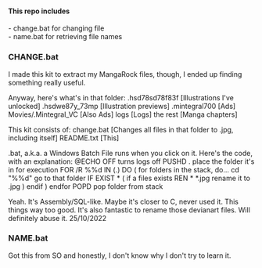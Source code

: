 <h4>This repo includes</h4>
<p>- change.bat for changing file <br>
   - name.bat for retrieving file names<br>
   </p>

<h3>CHANGE.bat</h3>
<p>I made this kit to extract my MangaRock files, though, I ended up finding something really useful.

Anyway, here's what's in that folder:
.hsd78sd78f83f		[Illustrations I've unlocked]
.hsdwe87y_73mp		[Illustration previews]
.mintegral700		[Ads]
Movies/.Mintegral_VC	[Also Ads]
logs			[Logs]
the rest		[Manga chapters]

This kit consists of:
change.bat		[Changes all files in that folder to .jpg, including itself]
README.txt		[This]

.bat, a.k.a. a Windows Batch File runs when you click on it. Here's the code, with an explanation:
@ECHO OFF			turns logs off
PUSHD .				place the folder it's in for execution
FOR /R %%d IN (.) DO (		for folders in the stack, do...
	cd "%%d"		go to that folder
	IF EXIST * (		if a files exists
		REN * *.jpg	rename it to .jpg
	)			endif
)				endfor
POPD				pop folder from stack

Yeah. It's Assembly/SQL-like. Maybe it's closer to C, never used it. This things way too good.
It's also fantastic to rename those devianart files. Will definitely abuse it.
25/10/2022
</p>

<h3>NAME.bat</h3>
<p>Got this from SO and honestly, I don't know why I don't try to learn it.
</p>
